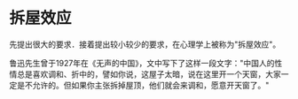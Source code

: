 # 拆屋效应

先提出很大的要求．接着提出较小较少的要求，在心理学上被称为"拆屋效应"。

鲁迅先生曾于1927年在《无声的中国》，文中写下了这样一段文字："中国人的性情总是喜欢调和、折中的，譬如你说，这屋子太暗，说在这里开一个天窗，大家一定是不允许的。但如果你主张拆掉屋顶，他们就会来调和，愿意开天窗了。"
